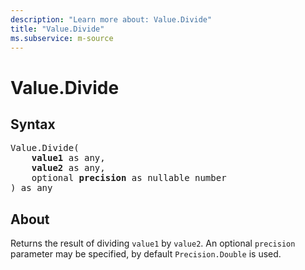 ```yaml
---
description: "Learn more about: Value.Divide"
title: "Value.Divide"
ms.subservice: m-source
---
```

# Value.Divide

## Syntax

<pre>
Value.Divide(
    <b>value1</b> as any,
    <b>value2</b> as any,
    optional <b>precision</b> as nullable number
) as any
</pre>
  
## About

Returns the result of dividing `value1` by `value2`. An optional `precision` parameter may be specified, by default `Precision.Double` is used.
